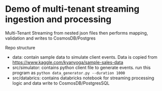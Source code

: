 # Demo of multi-tenant streaming ingestion and processing 
Multi-Tenant Streaming from nested json files then performs mapping, validation and writes to CosmosDB/Postgres

Repo structure

- data: contain sample data to simulate client events. Data is copied from https://www.kaggle.com/kyanyoga/sample-sales-data
- src/simulator: contains python client file to generate events. run this program as `python data_generator.py --duration 1000`  
- src/databrics: contains databricks notebook for streaming processing logic and data write to CosmosDB/PostgresSQL



